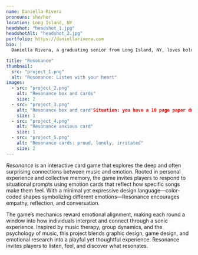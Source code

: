 ```yaml
---
name: Daniella Rivera
pronouns: she/her
location: Long Island, NY
headshot: "headshot_1.jpg"
headshotAlt: "headshot_2.jpg"
portfolio: https://daniellarivera.com
bio: |
  Daniella Rivera, a graduating senior from Long Island, NY, loves bold visuals, playful branding, and designing with emotion in mind. Her thesis project, Resonance, dives into how music connects us through feeling and interaction. When she’s not designing, she’s probably gaming, vibing to Ricky Montgomery, or enjoying the rain with a new playlist on repeat. 

title: "Resonance"
thumbnail:
  src: "project_1.png"
  alt: "Resonance: Listen with your heart"
images:
  - src: "project_2.png"
    alt: "Resonance box and cards"
    size: 2
  - src: "project_3.png"
    alt: "Resonance box and card"Situation: you have a 10 page paper due tonight that you didn't start.""
    size: 1
  - src: "project_4.png"
    alt: "Resonance anxious card"
    size: 1
  - src: "project_5.png"
    alt: "Resonance cards: proud, lonely, irritated"
    size: 2
---
```


_Resonance_ is an interactive card game that explores the deep and often surprising connections between music and emotion. Rooted in personal experience and collective memory, the game invites players to respond to situational prompts using emotion cards that reflect how specific songs make them feel. With a minimal yet expressive design language—color-coded shapes symbolizing different emotions—Resonance encourages empathy, reflection, and conversation.  

The game’s mechanics reward emotional alignment, making each round a window into how individuals interpret and connect through a sonic experience. Inspired by music therapy, group dynamics, and the psychology of music, this project blends graphic design, game design, and emotional research into a playful yet thoughtful experience. Resonance invites players to listen, feel, and discover what resonates. 
